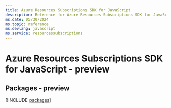 ```yaml
---
title: Azure Resources Subscriptions SDK for JavaScript
description: Reference for Azure Resources Subscriptions SDK for JavaScript
ms.date: 05/30/2024
ms.topic: reference
ms.devlang: javascript
ms.service: resourcessubscriptions
---
```

# Azure Resources Subscriptions SDK for JavaScript - preview
## Packages - preview
[!INCLUDE [packages](resources-subscriptions-index.md)]